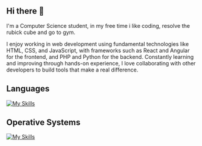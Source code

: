 ## Hi there 👋

I'm a Computer Science student, in my free time i like coding, resolve the rubick cube and go to gym.

I enjoy working in web development using fundamental technologies like HTML, CSS, and JavaScript, with frameworks such as React and Angular for the frontend, and PHP and Python for the backend. Constantly learning and improving through hands-on experience, I love collaborating with other developers to build tools that make a real difference.

## Languages

[![My Skills](https://skillicons.dev/icons?i=python,html,css,js,react,c,cpp,java,aws&perline=3)](https://skillicons.dev)

## Operative Systems

[![My Skills](https://skillicons.dev/icons?i=windows,mint&perline=3)](https://skillicons.dev)
